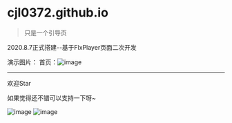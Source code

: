# cjl0372.github.io

>只是一个引导页

2020.8.7正式搭建--基于FlxPlayer页面二次开发

演示图片：
首页：![image](https://pic.baixiongz.com/uploads/2021/01/27/621f897430d92.png)

----
欢迎Star

如果觉得还不错可以支持一下呀~

![image](https://cdn.jsdelivr.net/gh/cjl0372/cdn@master/wx.jpg)
![image](https://cdn.jsdelivr.net/gh/cjl0372/cdn@master/zfb.jpg)

